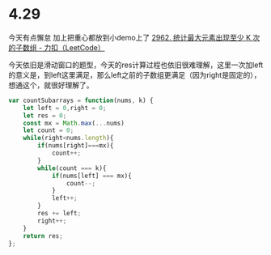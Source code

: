 # 4.29

今天有点懈怠 加上把重心都放到小demo上了
[2962. 统计最大元素出现至少 K 次的子数组 - 力扣（LeetCode）](https://leetcode.cn/problems/count-subarrays-where-max-element-appears-at-least-k-times/description/?envType=daily-question&envId=2025-04-29)

今天依旧是滑动窗口的题型，今天的res计算过程也依旧很难理解，这里一次加left的意义是，到left这里满足，那么left之前的子数组更满足（因为right是固定的），想通这个，就很好理解了。

```javascript
var countSubarrays = function(nums, k) {
    let left = 0,right = 0;
    let res = 0;
    const mx = Math.max(...nums)
    let count = 0;
    while(right<nums.length){
        if(nums[right]===mx){
            count++;
        }
        while(count === k){
            if(nums[left] === mx){
                count--;
            }
            left++;
        }
        res += left;
        right++;
    }
    return res;
};
```